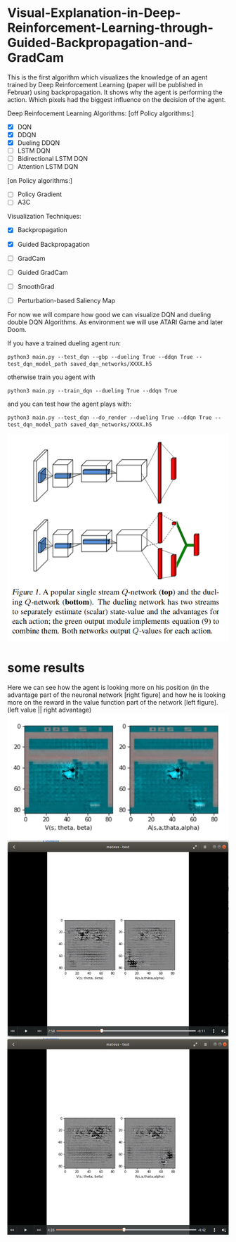 # Visual-Explanation-in-Deep-Reinforcement-Learning-through-Guided-Backpropagation-and-GradCam
This is the first algorithm which visualizes the knowledge of an agent trained by Deep Reinforcement Learning (paper will be published in Februar) using backpropagation. It shows why the agent is performing the action. Which pixels had the biggest influence on the decision of the agent.


Deep Reinfocement Learning Algorithms:
[off Policy algorithms:]
- [X] DQN
- [x] DDQN
- [x] Dueling DDQN
- [ ] LSTM DQN
- [ ] Bidirectional LSTM DQN
- [ ] Attention LSTM DQN

[on Policy algorithms:]
- [ ] Policy Gradient
- [ ] A3C

Visualization Techniques:

- [X] Backpropagation
- [x] Guided Backpropagation
- [ ] GradCam
- [ ] Guided GradCam
- [ ] SmoothGrad
- [ ] Perturbation-based Saliency Map




For now we will compare how good we can visualize DQN and dueling double DQN Algorithms. As environment we will use ATARI Game and later Doom.


If you have a trained dueling agent run:

```console
python3 main.py --test_dqn --gbp --dueling True --ddqn True --test_dqn_model_path saved_dqn_networks/XXXX.h5
```
otherwise train you agent with 

```console
python3 main.py --train_dqn --dueling True --ddqn True
```
and you can test how the agent plays with:

```console
python3 main.py --test_dqn --do_render --dueling True --ddqn True --test_dqn_model_path saved_dqn_networks/XXXX.h5
```

![Alt text](pictures/DuelingNet.png?raw=true "DQN vs. Dueling DQN Network")

# some results
Here we can see how the agent is looking more on his position (in the advantage part of the neuronal network [right figure] and how he is looking more on the reward in the value function part of the network [left figure].
(left value || right advantage)
![Alt text](pictures/4.png?raw=true "example with environment")
![Alt text](pictures/1.png?raw=true "example 1")
![Alt text](pictures/2.png?raw=true "example 2")


